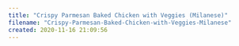 ```yaml
---
title: "Crispy Parmesan Baked Chicken with Veggies (Milanese)"
filename: "Crispy-Parmesan-Baked-Chicken-with-Veggies-Milanese"
created: 2020-11-16 21:09:56
---
```

